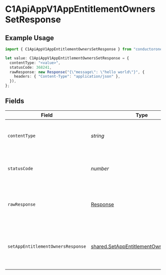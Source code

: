 # C1ApiAppV1AppEntitlementOwnersSetResponse

## Example Usage

```typescript
import { C1ApiAppV1AppEntitlementOwnersSetResponse } from "conductorone-sdk-typescript/sdk/models/operations";

let value: C1ApiAppV1AppEntitlementOwnersSetResponse = {
  contentType: "<value>",
  statusCode: 368241,
  rawResponse: new Response("{\"message\": \"hello world\"}", {
    headers: { "Content-Type": "application/json" },
  }),
};
```

## Fields

| Field                                                                                                   | Type                                                                                                    | Required                                                                                                | Description                                                                                             |
| ------------------------------------------------------------------------------------------------------- | ------------------------------------------------------------------------------------------------------- | ------------------------------------------------------------------------------------------------------- | ------------------------------------------------------------------------------------------------------- |
| `contentType`                                                                                           | *string*                                                                                                | :heavy_check_mark:                                                                                      | HTTP response content type for this operation                                                           |
| `statusCode`                                                                                            | *number*                                                                                                | :heavy_check_mark:                                                                                      | HTTP response status code for this operation                                                            |
| `rawResponse`                                                                                           | [Response](https://developer.mozilla.org/en-US/docs/Web/API/Response)                                   | :heavy_check_mark:                                                                                      | Raw HTTP response; suitable for custom response parsing                                                 |
| `setAppEntitlementOwnersResponse`                                                                       | [shared.SetAppEntitlementOwnersResponse](../../../sdk/models/shared/setappentitlementownersresponse.md) | :heavy_minus_sign:                                                                                      | The empty response message for setting the app entitlement owners.                                      |